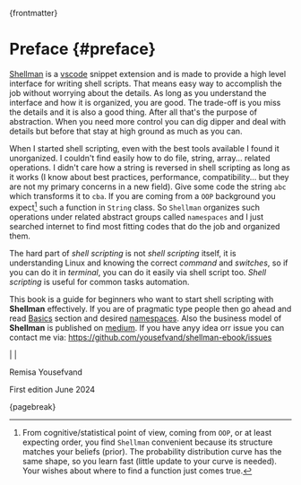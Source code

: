 {frontmatter}

# Preface {#preface}

[Shellman](https://marketplace.visualstudio.com/items?itemName=Remisa.shellman) is a [vscode](https://code.visualstudio.com) snippet extension and is made to provide a high level interface for writing shell scripts. That means easy way to accomplish the job without worrying about the details. As long as you understand the interface and how it is organized, you are good. The trade-off is you miss the details and it is also a good thing. After all that's the purpose of abstraction. When you need more control you can dig dipper and deal with details but before that stay at high ground as much as you can.

When I started shell scripting, even with the best tools available I found it unorganized. I couldn't find easily how to do file, string, array... related operations. I didn't care how a string is reversed in shell scripting as long as it works (I know about best practices, performance, compatibility... but they are not my primary concerns in a new field). Give some code the string `abc` which transforms it to `cba`. If you are coming from a `OOP` background you expect[^prior] such a function in `String` class. So `Shellman` organizes such operations under related abstract groups called `namespaces` and I just searched internet to find most fitting codes that do the job and organized them.

The hard part of *shell scripting* is not *shell scripting* itself, it is understanding Linux and knowing the correct *command* and *switches*, so if you can do it in *terminal*, you can do it easily via shell script too. *Shell scripting* is useful for common tasks automation.

This book is a guide for beginners who want to start shell scripting with **Shellman** effectively. If you are of pragmatic type people then go ahead and read [Basics](#basics) section and desired [namespaces](##namespaces). Also the business model of **Shellman** is published on [medium](https://medium.com/@remisa.yousefvand/shellman-reborn-f2cc948ce3fc). If you have anyy idea orr issue you can contact me via: https://github.com/yousefvand/shellman-ebook/issues

| |

Remisa Yousefvand

First edition
June 2024


[^prior]: From cognitive/statistical point of view, coming from `OOP`, or at least expecting order, you find `Shellman` convenient because its structure matches your beliefs (prior). The probability distribution curve has the same shape, so you learn fast (little update to your curve is needed). Your wishes about where to find a function just comes true.

{pagebreak}